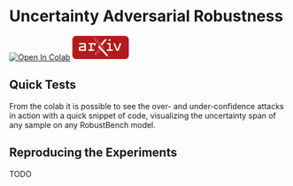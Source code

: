 # Uncertainty Adversarial Robustness
[![Open In Colab](https://colab.research.google.com/assets/colab-badge.svg)](https://colab.research.google.com/drive/1vVbEmkDVWsgPJMSMEnc_aBqPn6P7YrkG?usp=sharing)
[![Arxiv](https://github.com/EmanueleLedda97/UncertaintyAdversarialRobustness/blob/code_refactoring/arxive_button.svg)](https://arxiv.org/)

## Quick Tests
From the colab it is possible to see the over- and under-confidence attacks in action with a quick snippet of code, visualizing the uncertainty span of any sample on any RobustBench model.

## Reproducing the Experiments
TODO
